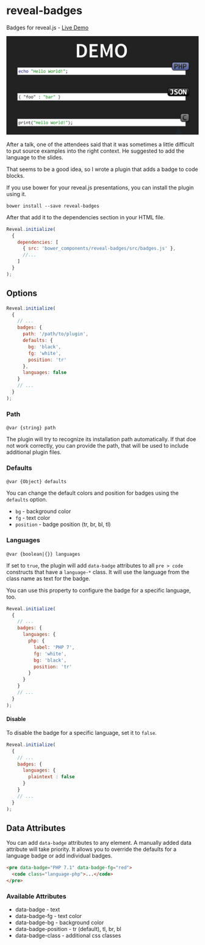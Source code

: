 # reveal-badges
Badges for reveal.js - [Live Demo](http://thomas.weinert.info/reveal-badges/example/index.html)

![Demo Image](https://raw.githubusercontent.com/ThomasWeinert/reveal-badges/master/doc/demo.png)

After a talk, one of the attendees said that 
it was sometimes a little difficult to put
source examples into the right context. He suggested
to add the language to the slides.

That seems to be a good idea, so I wrote a plugin that
adds a badge to code blocks.

If you use bower for your reveal.js presentations, you 
can install the plugin using it.

```
bower install --save reveal-badges
```

After that add it to the dependencies section in your HTML file.

```javascript
Reveal.initialize(
  {
    dependencies: [
      { src: 'bower_components/reveal-badges/src/badges.js' },
      //...
    ]
  }
);
```

## Options

```javascript
Reveal.initialize(
  {
    // ...
    badges: {
      path: '/path/to/plugin',
      defaults: {
        bg: 'black',
        fg: 'white',
        position: 'tr'
      },
      languages: false
    }
    // ...
  }
);
```

### Path

`@var {string} path`

The plugin will try to recognize its installation path
automatically. If that doe not work correctly, you can
provide the path, that will be used to include additional
plugin files.

### Defaults

`@var {Object} defaults`

You can change the default colors and position for badges
using the `defaults` option.

* `bg` - background color
* `fg` - text color
* `position` - badge position (tr, br, bl, tl)

### Languages

`@var {boolean|{}} languages`

If set to `true`, the plugin will add `data-badge` attributes to all
`pre > code` constructs that have a `language-*` class. 
It will use the language from the class name as text for the badge.

You can use this property to configure the badge for a specific 
language, too. 

```javascript
Reveal.initialize(
  {
    // ...
    badges: {
      languages: {
        php: {
          label: 'PHP 7',
          fg: 'white',
          bg: 'black',
          position: 'tr'
        }
      }
    }
    // ...
  }
);
```

#### Disable

To disable the badge for a specific language, set it to `false`.

```javascript
Reveal.initialize(
  {
    // ...
    badges: {
      languages: {
        plaintext : false
      }
    }
    // ...
  }
);
```

## Data Attributes

You can add `data-badge` attributes to any element. A manually added
data attribute will take priority. It allows you to override
the defaults for a language badge or add individual badges.

```html
<pre data-badge="PHP 7.1" data-badge-fg="red">
  <code class="language-php">...</code>
</pre>
```

### Available Attributes

* data-badge - text
* data-badge-fg - text color
* data-badge-bg - background color
* data-badge-position - tr (default), tl, br, bl
* data-badge-class - additional css classes
